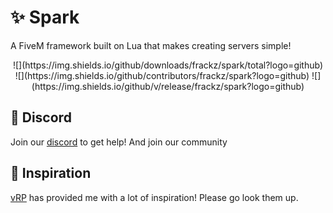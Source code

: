 # ✨ Spark

A FiveM framework built on Lua that makes creating servers simple!

<div align="center">
  ![](https://img.shields.io/github/downloads/frackz/spark/total?logo=github)
  ![](https://img.shields.io/github/contributors/frackz/spark?logo=github)
  ![](https://img.shields.io/github/v/release/frackz/spark?logo=github) 
</div>

## 💬 Discord
Join our [discord](https://discord.gg/Qzbm744N28) to get help! And join our community

## 🧐 Inspiration
[vRP](https://github.com/vRP-framework/vRP) has provided me with a lot of inspiration! Please go look them up.
